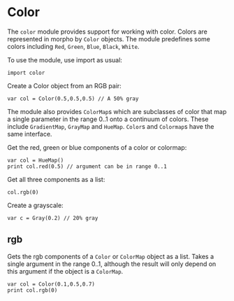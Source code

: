 [comment]: # (Color module help)
[version]: # (0.5)

# Color
[tagcolor]: # (color)

The `color` module provides support for working with color. Colors are represented in morpho by `Color` objects. The module predefines some colors including `Red`, `Green`, `Blue`, `Black`, `White`.

To use the module, use import as usual:

    import color

Create a Color object from an RGB pair:

    var col = Color(0.5,0.5,0.5) // A 50% gray

The module also provides `ColorMap`s which are subclasses of color that map a single parameter in the range 0..1 onto a continuum of colors. These include `GradientMap`,  `GrayMap` and `HueMap`. `Color`s and `Colormap`s have the same interface.

Get the red, green or blue components of a color or colormap:

    var col = HueMap()
    print col.red(0.5) // argument can be in range 0..1

Get all three components as a list:

    col.rgb(0)

Create a grayscale:

    var c = Gray(0.2) // 20% gray

[showsubtopics]: # (subtopics)

## rgb
[tagrgb]: # (rgb)

Gets the rgb components of a `Color` or `ColorMap` object as a list. Takes a single argument in the range 0..1, although the result will only depend on this argument if the object is a `ColorMap`. 

    var col = Color(0.1,0.5,0.7)
    print col.rgb(0)
